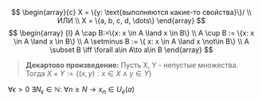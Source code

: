 
$$
\begin{array}{c}
X = \{y: \text{выполняются какие-то свойства}\}/ \\
ИЛИ \\
X = \{a, b, c, d, \dots\}
\end{array}
$$
$$
\begin{array}
{l} 
A \cap B:=\{x: x \in A \land x \in B\} \\
A \cup B := \{x: x \in A  \land x \in B\} \\
A \setminus B := \{ x: x \in A \land x \not\in B\} \\
A \subset B \iff \forall a\in A\to a\in B
\end{array}
$$
> **Декартово произведение:**
> $\text{Пусть X, Y - непустые множества. Тогда } X\times Y:=\{ (x,y):x \in X \land y \in Y \}$

$\ \forall \epsilon > 0 \ \exists N_{\epsilon} \in \mathbb{N} : \ \forall n \geq N \to x_{n} \in U_{e}(a)$
